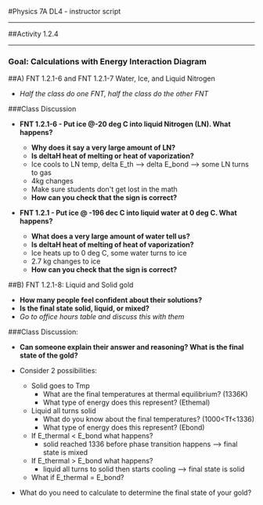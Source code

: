 #Physics 7A DL4 - instructor script

-----------------------

##Activity 1.2.4

-----------------------

### Goal: Calculations with Energy Interaction Diagram

##A) FNT 1.2.1-6 and FNT 1.2.1-7 Water, Ice, and Liquid Nitrogen
* *Half the class do one FNT, half the class do the other FNT*

###Class Discussion
* **FNT 1.2.1-6 - Put ice @-20 deg C into liquid Nitrogen (LN). What happens?**
	* **Why does it say a very large amount of LN?**
	* **Is deltaH heat of melting or heat of vaporization?**
	* Ice cools to LN temp, delta E_th --> delta E_bond --> some LN turns to gas
	* 4kg changes
	* Make sure students don't get lost in the math
	* **How can you check that the sign is correct?**

* **FNT 1.2.1 - Put ice @ -196 dec C into liquid water at 0 deg C. What happens?**
	* **What does a very large amount of water tell us?**
	* **Is deltaH heat of melting of heat of vaporization?**
	* Ice heats up to 0 deg C, some water turns to ice
	* 2.7 kg changes to ice
	* **How can you check that the sign is correct?**

##B) FNT 1.2.1-8: Liquid and Solid gold
* **How many people feel confident about their solutions?**
* **Is the final state solid, liquid, or mixed?**
* *Go to office hours table and discuss this with them*

###Class Discussion:

* **Can someone explain their answer and reasoning? What is the final state of the gold?**
* Consider 2 possibilities:
	* Solid goes to Tmp
		* What are the final temperatures at thermal equilibrium? (1336K)
		* What type of energy does this represent? (Ethemal)
	* Liquid all turns solid
		* What do you know about the final temperatures? (1000<Tf<1336)
		* What type of energy does this represent? (Ebond)
	* If E_thermal < E_bond what happens?
		* solid reached 1336 before phase transition happens --> final state is mixed
	* If E_thermal > E_bond what happens?
		* liquid all turns to solid then starts cooling --> final state is solid
	* What if E_thermal = E_bond?

* What do you need to calculate to determine the final state of your gold?